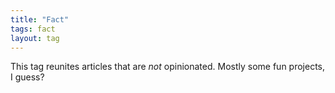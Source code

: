 ```yaml
---
title: "Fact"
tags: fact
layout: tag
---
```

This tag reunites articles that are *not* opinionated. Mostly some fun projects,
I guess?
